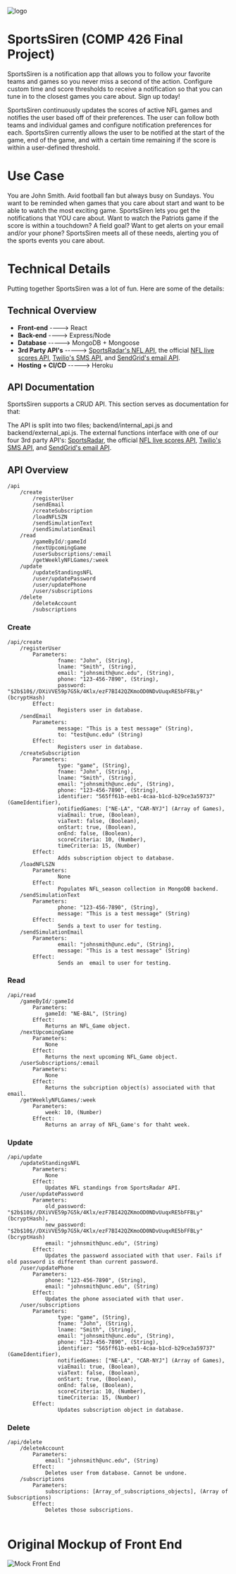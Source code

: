 ![logo](https://sports-siren.herokuapp.com/static/media/logo.a5162b21.svg)

# SportsSiren (COMP 426 Final Project)
SportsSiren is a notification app that allows you to follow your favorite teams and games so you never miss a second of the action. Configure custom time and score thresholds to receive a notification so that you can tune in to the closest games you care about. Sign up today!

SportsSiren continuously updates the scores of active NFL games and notifies the user based off of their preferences. The user can follow both teams and individual games and configure notification preferences for each. SportsSiren currently allows the user to be notified at the start of the game, end of the game, and with a certain time remaining if the score is within a user-defined threshold. 

# Use Case

You are John Smith. Avid football fan but always busy on Sundays. You want to be reminded when games that you care about start and want to be able to watch the most exciting game. SportsSiren lets you get the notifications that YOU care about. Want to watch the Patriots game if the score is within a touchdown? A field goal? Want to get alerts on your email and/or your phone? SportsSiren meets all of these needs, alerting you of the sports events you care about. 

# Technical Details 

Putting together SportsSiren was a lot of fun. Here are some of the details: 
## Technical Overview
- **Front-end** ----> React
- **Back-end** ----> Express/Node
- **Database** -----> MongoDB + Mongoose
- **3rd Party API's** -----> [SportsRadar's NFL API](https://developer.sportradar.com/docs/read/american_football/NFL_v5), the official [NFL live scores API](http://static.nfl.com/liveupdate/scores/scores.json), [Twilio's SMS API](https://www.twilio.com/docs/sms/api), and [SendGrid's email API](https://sendgrid.com/docs/API_Reference/Web_API_v3/Mail/index.html).
- **Hosting + CI/CD** -----> Heroku
## API Documentation
SportsSiren supports a CRUD API. This section serves as documentation for that: 

The API is split into two files; backend/internal_api.js and backend/external_api.js. The external functions interface with one of our four 3rd party API's: [SportsRadar](https://developer.sportradar.com/docs/read/american_football/NFL_v5), the official [NFL live scores API](http://static.nfl.com/liveupdate/scores/scores.json), [Twilio's SMS API](https://www.twilio.com/docs/sms/api), and [SendGrid's email API](https://sendgrid.com/docs/API_Reference/Web_API_v3/Mail/index.html). 


## API Overview
```
/api
    /create
        /registerUser
        /sendEmail
        /createSubscription
        /loadNFLSZN
        /sendSimulationText
        /sendSimulationEmail
    /read
        /gameById/:gameId
        /nextUpcomingGame
        /userSubscriptions/:email
        /getWeeklyNFLGames/:week
    /update 
        /updateStandingsNFL
        /user/updatePassword
        /user/updatePhone
        /user/subscriptions
    /delete 
        /deleteAccount
        /subscriptions
```
### Create
```
/api/create
    /registerUser
        Parameters: 
                fname: "John", (String), 
                lname: "Smith", (String),
                email: "johnsmith@unc.edu", (String), 
                phone: "123-456-7890", (String),
                password: "$2b$10$//DXiVVE59p7G5k/4Klx/ezF7BI42QZKmoOD0NDvUuqxRE5bFFBLy" (bcryptHash)
        Effect: 
                Registers user in database. 
    /sendEmail
        Parameters: 
                message: "This is a test message" (String), 
                to: "test@unc.edu" (String)
        Effect: 
                Registers user in database. 
    /createSubscription
        Parameters: 
                type: "game", (String),
                fname: "John", (String), 
                lname: "Smith", (String),
                email: "johnsmith@unc.edu", (String), 
                phone: "123-456-7890", (String),
                identifier: "565ff61b-eeb1-4caa-b1cd-b29ce3a59737" (GameIdentifier),
                notifiedGames: ["NE-LA", "CAR-NYJ"] (Array of Games), 
                viaEmail: true, (Boolean), 
                viaText: false, (Boolean), 
                onStart: true, (Boolean), 
                onEnd: false, (Boolean), 
                scoreCriteria: 10, (Number), 
                timeCriteria: 15, (Number) 
        Effect: 
                Adds subscription object to database. 
    /loadNFLSZN
        Parameters: 
                None
        Effect: 
                Populates NFL_season collection in MongoDB backend.
    /sendSimulationText
        Parameters: 
                phone: "123-456-7890", (String),
                message: "This is a test message" (String)
        Effect: 
                Sends a text to user for testing.
    /sendSimulationEmail
        Parameters: 
                email: "johnsmith@unc.edu", (String), 
                message: "This is a test message" (String)
        Effect: 
                Sends an  email to user for testing.
```

### Read
```
/api/read
    /gameById/:gameId
        Parameters: 
            gameId: "NE-BAL", (String)
        Effect: 
            Returns an NFL_Game object. 
    /nextUpcomingGame
        Parameters: 
            None
        Effect: 
            Returns the next upcoming NFL_Game object. 
    /userSubscriptions/:email
        Parameters: 
            None
        Effect: 
            Returns the subcription object(s) associated with that email. 
    /getWeeklyNFLGames/:week
        Parameters: 
            week: 10, (Number)
        Effect: 
            Returns an array of NFL_Game's for thaht week. 
```
### Update
```
/api/update
    /updateStandingsNFL
        Parameters: 
            None
        Effect: 
            Updates NFL standings from SportsRadar API. 
    /user/updatePassword
        Parameters: 
            old_password: "$2b$10$//DXiVVE59p7G5k/4Klx/ezF7BI42QZKmoOD0NDvUuqxRE5bFFBLy" (bcryptHash),
            new_password: "$2b$10$//DXiVVE59p7G5k/4Klx/ezF7BI42QZKmoOD0NDvUuqxRE5bFFBLy" (bcryptHash)
            email: "johnsmith@unc.edu", (String) 
        Effect: 
            Updates the password associated with that user. Fails if old password is different than current password. 
    /user/updatePhone
        Parameters: 
            phone: "123-456-7890", (String),
            email: "johnsmith@unc.edu", (String) 
        Effect: 
            Updates the phone associated with that user. 
    /user/subscriptions
        Parameters: 
                type: "game", (String),
                fname: "John", (String), 
                lname: "Smith", (String),
                email: "johnsmith@unc.edu", (String), 
                phone: "123-456-7890", (String),
                identifier: "565ff61b-eeb1-4caa-b1cd-b29ce3a59737" (GameIdentifier),
                notifiedGames: ["NE-LA", "CAR-NYJ"] (Array of Games), 
                viaEmail: true, (Boolean), 
                viaText: false, (Boolean), 
                onStart: true, (Boolean), 
                onEnd: false, (Boolean), 
                scoreCriteria: 10, (Number), 
                timeCriteria: 15, (Number) 
        Effect: 
                Updates subscription object in database. 

```
### Delete
```
/api/delete
    /deleteAccount
        Parameters: 
            email: "johnsmith@unc.edu", (String)
        Effect: 
            Deletes user from database. Cannot be undone. 
    /subscriptions
        Parameters: 
            subscriptions: [Array_of_subscriptions_objects], (Array of Subscriptions)
        Effect: 
            Deletes those subscriptions. 


```



# Original Mockup of Front End 
![Mock Front End](https://raw.githubusercontent.com/AdamWinek/SportsSiren/master/sports%20siren%20mockup.jpeg)
